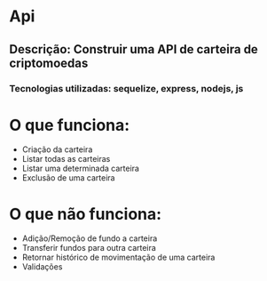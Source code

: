 # Api
## Descrição: Construir uma API de carteira de criptomoedas

### Tecnologias utilizadas: sequelize, express, nodejs, js

# O que funciona:
- Criação da carteira
- Listar todas as carteiras
- Listar uma determinada carteira
- Exclusão de uma carteira

# O que não funciona:
- Adição/Remoção de fundo a carteira
- Transferir fundos para outra carteira
- Retornar histórico de movimentação de uma carteira
- Validações
